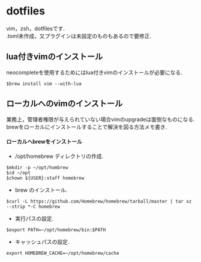 # dotfiles
vim，zsh，dotfilesです.  
.toml未作成，又プラグインは未設定のものもあるので要修正.  

## lua付きvimのインストール
neocompleteを使用するためにはlua付きvimのインストールが必要になる.  

`$brew install vim --with-lua`

## ローカルへのvimのインストール
業務上，管理者権限が与えられていない場合vimのupgradeは面倒なものになる.  
brewをローカルにインストールすることで解決を図る方法メモ書き.

#### ローカルへbrewをインストール

* /opt/homebrew ディレクトリの作成.  

```shell:mkdir
$mkdir -p ~/opt/hombrew  
$cd ~/opt  
$chown ${USER}:staff homebrew  
```

* brew のインストール.  
```shell:install
$curl -L https://github.com/Homebrew/homebrew/tarball/master | tar xz --strip *-C homebrew
```

* 実行パスの設定.  
```shell:pass
$export PATH=~/opt/homebrew/bin:$PATH  
```

* キャッシュパスの設定.  
```shell:pash
export HOMEBREW_CACHE=~/opt/homebrew/cache  
```
